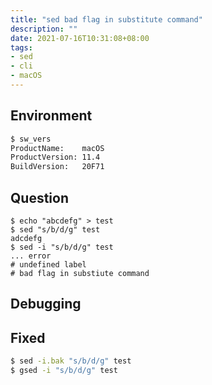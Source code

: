 ```yaml
---
title: "sed bad flag in substitute command"
description: ""
date: 2021-07-16T10:31:08+08:00
tags:
- sed
- cli
- macOS
---
```


## Environment

```bash
$ sw_vers
ProductName:    macOS
ProductVersion: 11.4
BuildVersion:   20F71
```

## Question

```
$ echo "abcdefg" > test
$ sed "s/b/d/g" test
adcdefg
$ sed -i "s/b/d/g" test
... error
# undefined label
# bad flag in substiute command
```

## Debugging

## Fixed

```bash
$ sed -i.bak "s/b/d/g" test
$ gsed -i "s/b/d/g" test
```
